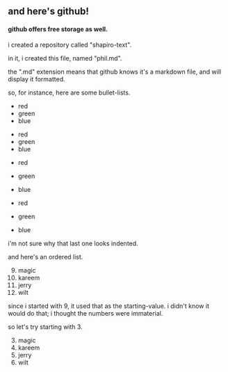  ## and here's github!
 
 #### github offers free storage as well.
 
 i created a repository called "shapiro-text".
 
 in it, i created this file, named "phil.md".
 
 the ".md" extension means that github knows it's a markdown file,
 and will display it formatted.
 
 so, for instance, here are some bullet-lists.
 
* red
* green
* blue

+ red
+ green
+ blue

- red
- green
- blue


- red

- green

- blue

i'm not sure why that last one looks indented.

and here's an ordered list.

9. magic
8. kareem
7. jerry
6. wilt

since i started with 9, it used that as the starting-value.
i didn't know it would do that; i thought the numbers were immaterial.

so let's try starting with 3.

3. magic
14. kareem
22. jerry
69. wilt

